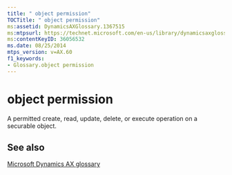 ```yaml
---
title: " object permission"
TOCTitle: " object permission"
ms:assetid: DynamicsAXGlossary.1367515
ms:mtpsurl: https://technet.microsoft.com/en-us/library/dynamicsaxglossary.1367515(v=AX.60)
ms:contentKeyID: 36056532
ms.date: 08/25/2014
mtps_version: v=AX.60
f1_keywords:
- Glossary.object permission
---
```


# object permission

A permitted create, read, update, delete, or execute operation on a securable object.

## See also

[Microsoft Dynamics AX glossary](glossary/microsoft-dynamics-ax-glossary.md)

  


